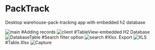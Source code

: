 # PackTrack
Desktop warehouse-pack-tracking app with embedded h2 database   

![main](https://user-images.githubusercontent.com/90547780/160249626-74cf0927-f37c-472f-aa25-db385cdc67d5.PNG)
#Adding records
![client](https://user-images.githubusercontent.com/90547780/160249662-96b18962-cec2-468a-8ede-3ef4f1b68762.PNG)
#TableView-embedded H2 Database
![DatabaseTable](https://user-images.githubusercontent.com/90547780/160249908-43b8231a-a2c2-45d0-88f7-3a11fdc9ef4a.PNG)
#Search filter option
![search](https://user-images.githubusercontent.com/90547780/160249665-ffc9dda7-f5df-4d27-8173-3b037f422e19.PNG)
#Xlsx. Export
![XLS](https://user-images.githubusercontent.com/90547780/160249673-03b416cd-260e-477b-9e28-49d3f5907338.PNG)
#Table.Xlsx
![Capture](https://user-images.githubusercontent.com/90547780/160249682-79b69232-f284-44c2-a20b-ae2d9c9a6866.PNG)

